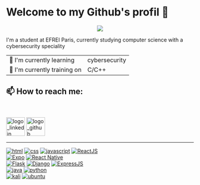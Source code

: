 # Welcome to my Github's profil 👋
<p align="center">
  <image src="./zukukato.gif" />
</p>


<p>I'm a student at EFREI Paris, currently studying computer science with a cybersecurity speciality</p>
<table>
  <tr> <td>🌱 I'm currently learning</td> <td>cybersecurity</td> </tr>
  <tr> <td>📘 I'm currently training on</td> <td>C/C++</td> </tr>
</table>

<!--
**DONGVK/DONGVK** is a ✨ _special_ ✨ repository because its `README.md` (this file) appears on your GitHub profile.

Here are some ideas to get you started:

- 🔭 I’m currently working on ...
- 🌱 I’m currently learning ...
- 👯 I’m looking to collaborate on ...
- 🤔 I’m looking for help with ...
- 💬 Ask me about ...
- 📫 How to reach me: ...
- 😄 Pronouns: ...
- ⚡ Fun fact: ...
-->

## 📫 How to reach me:
</br>

[<image src="./linkedin_logo.png" style="height: 50px; width: 50px;" alt="logo_linkedin"/>](https://www.linkedin.com/in/viet-khoi-jean-dong)
[<image src="./github_logo.png" style="height: 50px; width: 50px;" alt="logo_github"/>](https://github.com/DONGVK)

--------
[<image src="https://img.shields.io/badge/HTML5-E34F26?style=for-the-badge&logo=html5&logoColor=white" alt="html" />](https://github.com/DONGVK)
[<image src="https://img.shields.io/badge/CSS3-1572B6?style=for-the-badge&logo=css3&logoColor=white" alt="css" />](https://github.com/DONGVK)
[<image src="https://img.shields.io/badge/JavaScript-323330?style=for-the-badge&logo=javascript&logoColor=F7DF1E" alt="javascript" />](https://github.com/DONGVK)
[<image src="https://img.shields.io/badge/ReactJS-20232A?style=for-the-badge&logo=react&logoColor=61DAFB" alt="ReactJS" />](https://github.com/DONGVK)
<br/>
[<image src="https://img.shields.io/badge/Expo-1B1F23?style=for-the-badge&logo=expo&logoColor=white" alt="Expo" />](https://expo.dev/)
[<image src="https://img.shields.io/badge/React_Native-20232A?style=for-the-badge&logo=react&logoColor=61DAFB" alt="React Native" />](https://reactnative.dev/)
<br/>
[<image src="https://img.shields.io/badge/Flask-000000?style=for-the-badge&logo=flask&logoColor=white" alt="Flask" />](https://flask.palletsprojects.com/)
[<image src="https://img.shields.io/badge/Django_REST_Framework-092E20?style=for-the-badge&logo=django&logoColor=green" alt="Django" />](https://www.django-rest-framework.org/)
[<image src="https://img.shields.io/badge/Express.js-000000?style=for-the-badge&logo=express&logoColor=white" alt="ExpressJS" />](https://expressjs.com/)
<br/>
[<image src="https://img.shields.io/badge/Java-ED8B00?style=for-the-badge&logo=java&logoColor=white" alt="java" />](https://www.java.com/fr/)
[<image src="https://img.shields.io/badge/Python-FFD43B?style=for-the-badge&logo=python&logoColor=blue" alt="python" />](https://www.python.org/)
<br/>
[<image src="https://img.shields.io/badge/Kali_Linux-557C94?style=for-the-badge&logo=kali-linux&logoColor=white" alt="kali" />](https://www.kali.org/)
[<image src="https://img.shields.io/badge/Ubuntu-E95420?style=for-the-badge&logo=ubuntu&logoColor=white" alt="ubuntu" />](https://ubuntu.com/)

